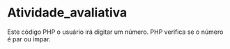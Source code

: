 # Atividade_avaliativa
Este código PHP o usuário irá digitar um número. PHP verifica se o número é par ou ímpar. 

